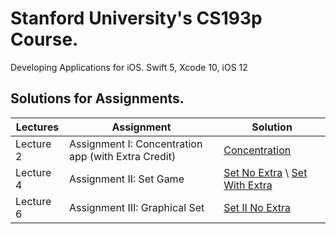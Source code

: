 # Stanford University's CS193p Course.
Developing Applications for iOS. Swift 5, Xcode 10, iOS 12

## Solutions for Assignments.
|  Lectures |  Assignment                                               |  Solution       |      
| --------- | --------------------------------------------------------  | --------------- | 
| Lecture 2 | Assignment I: Concentration app (with Extra Credit)     | [Concentration](https://github.com/jgris/Stanford-CS193p-Solutions-Swift-5-Xcode10-iOS12/tree/master/Concentration) |
| Lecture 4 | Assignment II: Set Game | [Set No Extra](https://github.com/jgris/Stanford-CS193p-Solutions-Swift-5-Xcode10-iOS12/tree/master/Set) \ [Set With Extra](https://github.com/jgris/Stanford-CS193p-Solutions-Swift-5-Xcode10-iOS12/tree/master/Set%20Extra) |
| Lecture 6 | Assignment III: Graphical Set | [Set II No Extra](https://github.com/jgris/Stanford-CS193p-Solutions-Swift-5-Xcode10-iOS12/tree/master/Set%20II)
